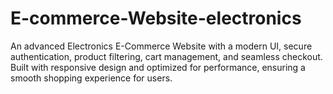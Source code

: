 # E-commerce-Website-electronics
An advanced Electronics E-Commerce Website with a modern UI, secure authentication, product filtering, cart management, and seamless checkout. Built with responsive design and optimized for performance, ensuring a smooth shopping experience for users.
